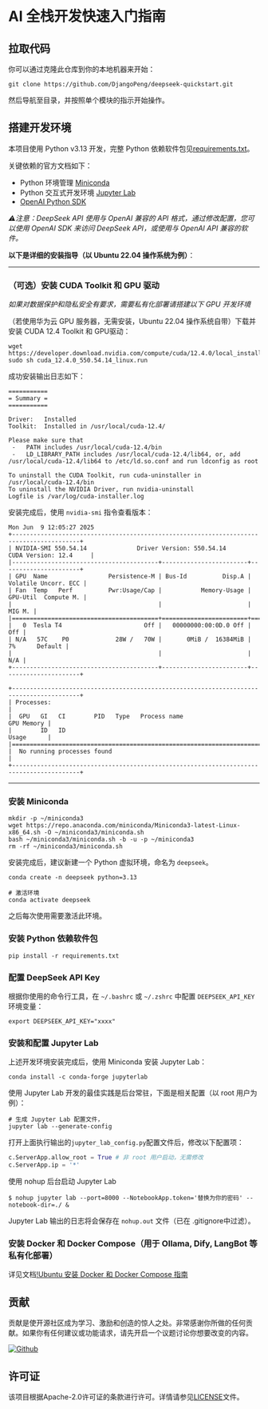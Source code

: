 # AI 全栈开发快速入门指南


## 拉取代码

你可以通过克隆此仓库到你的本地机器来开始：

```shell
git clone https://github.com/DjangoPeng/deepseek-quickstart.git
```

然后导航至目录，并按照单个模块的指示开始操作。

## 搭建开发环境

本项目使用 Python v3.13 开发，完整 Python 依赖软件包见[requirements.txt](requirements.txt)。

关键依赖的官方文档如下：

- Python 环境管理 [Miniconda](https://docs.conda.io/projects/miniconda/en/latest/)
- Python 交互式开发环境 [Jupyter Lab](https://jupyterlab.readthedocs.io/en/stable/getting_started/installation.html)
- [OpenAI Python SDK](https://github.com/openai/openai-python?tab=readme-ov-file#installation) 


*⚠️注意：DeepSeek API 使用与 OpenAI 兼容的 API 格式，通过修改配置，您可以使用 OpenAI SDK 来访问 DeepSeek API，或使用与 OpenAI API 兼容的软件。*



**以下是详细的安装指导（以 Ubuntu 22.04 操作系统为例）**：

---

### （可选）安装 CUDA Toolkit 和 GPU 驱动

*如果对数据保护和隐私安全有要求，需要私有化部署请搭建以下 GPU 开发环境*


（若使用华为云 GPU 服务器，无需安装，Ubuntu 22.04 操作系统自带）下载并安装 CUDA 12.4 Toolkit 和 GPU驱动：

```shell
wget https://developer.download.nvidia.com/compute/cuda/12.4.0/local_installers/cuda_12.4.0_550.54.14_linux.run
sudo sh cuda_12.4.0_550.54.14_linux.run
```

成功安装输出日志如下：

```shell
===========
= Summary =
===========

Driver:   Installed
Toolkit:  Installed in /usr/local/cuda-12.4/

Please make sure that
 -   PATH includes /usr/local/cuda-12.4/bin
 -   LD_LIBRARY_PATH includes /usr/local/cuda-12.4/lib64, or, add /usr/local/cuda-12.4/lib64 to /etc/ld.so.conf and run ldconfig as root

To uninstall the CUDA Toolkit, run cuda-uninstaller in /usr/local/cuda-12.4/bin
To uninstall the NVIDIA Driver, run nvidia-uninstall
Logfile is /var/log/cuda-installer.log
```

安装完成后，使用 `nvidia-smi` 指令查看版本：

```shell
Mon Jun  9 12:05:27 2025       
+-----------------------------------------------------------------------------------------+
| NVIDIA-SMI 550.54.14              Driver Version: 550.54.14      CUDA Version: 12.4     |
|-----------------------------------------+------------------------+----------------------+
| GPU  Name                 Persistence-M | Bus-Id          Disp.A | Volatile Uncorr. ECC |
| Fan  Temp   Perf          Pwr:Usage/Cap |           Memory-Usage | GPU-Util  Compute M. |
|                                         |                        |               MIG M. |
|=========================================+========================+======================|
|   0  Tesla T4                       Off |   00000000:00:0D.0 Off |                  Off |
| N/A   57C    P0             28W /   70W |       0MiB /  16384MiB |      7%      Default |
|                                         |                        |                  N/A |
+-----------------------------------------+------------------------+----------------------+
                                                                                         
+-----------------------------------------------------------------------------------------+
| Processes:                                                                              |
|  GPU   GI   CI        PID   Type   Process name                              GPU Memory |
|        ID   ID                                                               Usage      |
|=========================================================================================|
|  No running processes found                                                             |
+-----------------------------------------------------------------------------------------+
```

---

### 安装 Miniconda

```shell
mkdir -p ~/miniconda3
wget https://repo.anaconda.com/miniconda/Miniconda3-latest-Linux-x86_64.sh -O ~/miniconda3/miniconda.sh
bash ~/miniconda3/miniconda.sh -b -u -p ~/miniconda3
rm -rf ~/miniconda3/miniconda.sh
```

安装完成后，建议新建一个 Python 虚拟环境，命名为 `deepseek`。

```shell
conda create -n deepseek python=3.13

# 激活环境
conda activate deepseek 
```

之后每次使用需要激活此环境。


### 安装 Python 依赖软件包

```shell
pip install -r requirements.txt
```

### 配置 DeepSeek API Key

根据你使用的命令行工具，在 `~/.bashrc` 或 `~/.zshrc` 中配置 `DEEPSEEK_API_KEY` 环境变量：

```shell
export DEEPSEEK_API_KEY="xxxx"
```

### 安装和配置 Jupyter Lab

上述开发环境安装完成后，使用 Miniconda 安装 Jupyter Lab：

```shell
conda install -c conda-forge jupyterlab
```

使用 Jupyter Lab 开发的最佳实践是后台常驻，下面是相关配置（以 root 用户为例）：

```shell
# 生成 Jupyter Lab 配置文件，
jupyter lab --generate-config
```

打开上面执行输出的`jupyter_lab_config.py`配置文件后，修改以下配置项：

```python
c.ServerApp.allow_root = True # 非 root 用户启动，无需修改
c.ServerApp.ip = '*'
```

使用 nohup 后台启动 Jupyter Lab
```shell
$ nohup jupyter lab --port=8000 --NotebookApp.token='替换为你的密码' --notebook-dir=./ &
```


Jupyter Lab 输出的日志将会保存在 `nohup.out` 文件（已在 .gitignore中过滤）。


### 安装 Docker 和 Docker Compose（用于 Ollama, Dify, LangBot 等私有化部署）

详见文档[!Ubuntu 安装 Docker 和 Docker Compose 指南](docs/docker.md)

## 贡献

贡献是使开源社区成为学习、激励和创造的惊人之处。非常感谢你所做的任何贡献。如果你有任何建议或功能请求，请先开启一个议题讨论你想要改变的内容。

<a href='https://github.com/repo-reviews/repo-reviews.github.io/blob/main/create.md' target="_blank"><img alt='Github' src='https://img.shields.io/badge/review_me-100000?style=flat&logo=Github&logoColor=white&labelColor=888888&color=555555'/></a>

## 许可证

该项目根据Apache-2.0许可证的条款进行许可。详情请参见[LICENSE](LICENSE)文件。